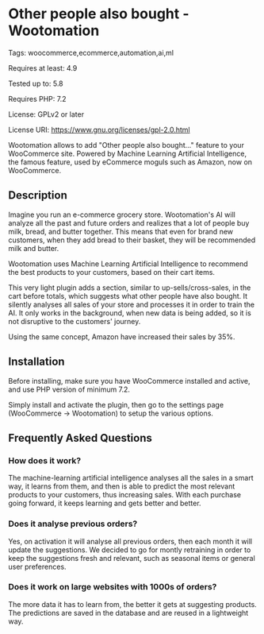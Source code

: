 # Other people also bought - Wootomation

Tags: woocommerce,ecommerce,automation,ai,ml

Requires at least: 4.9

Tested up to: 5.8

Requires PHP: 7.2

License: GPLv2 or later

License URI: https://www.gnu.org/licenses/gpl-2.0.html

Wootomation allows to add \"Other people also bought...\" feature to your WooCommerce site.
Powered by Machine Learning Artificial Intelligence, the famous feature, used by eCommerce moguls such as Amazon, now on WooCommerce.

## Description

Imagine you run an e-commerce grocery store. Wootomation's AI will analyze all the past and future orders and realizes that a lot of people buy milk, bread, and butter together. This means that even for brand new customers, when they add bread to their basket, they will be recommended milk and butter.

Wootomation uses Machine Learning Artificial Intelligence to recommend the best products to your customers, based on their cart items.

This very light plugin adds a section, similar to up-sells/cross-sales, in the cart before totals, which suggests what other people have also bought. It silently analyses all sales of your store and processes it in order to train the AI. It only works in the background, when new data is being added, so it is not disruptive to the customers' journey.

Using the same concept, Amazon have increased their sales by 35%.

## Installation

Before installing, make sure you have WooCommerce installed and active, and use PHP version of minimum 7.2.

Simply install and activate the plugin, then go to the settings page (WooCommerce -> Wootomation) to setup the various options.

## Frequently Asked Questions

### How does it work?

The machine-learning artificial intelligence analyses all the sales in a smart way, it learns from them, and then is able to predict the most relevant products to your customers, thus increasing sales. With each purchase going forward, it keeps learning and gets better and better.

### Does it analyse previous orders?

Yes, on activation it will analyse all previous orders, then each month it will update the suggestions. We decided to go for montly retraining in order to keep the suggestions fresh and relevant, such as seasonal items or general user preferences.

### Does it work on large websites with 1000s of orders?

The more data it has to learn from, the better it gets at suggesting products. The predictions are saved in the database and are reused in a lightweight way.